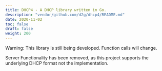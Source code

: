 ```yaml
---
title: DHCP4 - A DHCP library written in Go.
description: "vendor/github.com/d2g/dhcp4/README.md"
date: 2020-11-02
toc: false
draft: false
weight: 200
---
```


Warning: This library is still being developed. Function calls will change.

Server Functionality has been removed, as this project supports the underlying DHCP format not the implementation.

